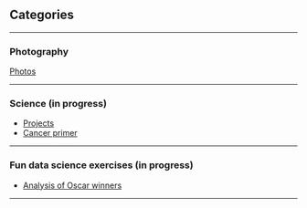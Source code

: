 ## Categories

---

### Photography

[Photos](https://karinisaev.pb.online/)

---

### Science (in progress)

- [Projects](/Projects.md)
- [Cancer primer](/sample_page)

---

### Fun data science exercises (in progress) 

- [Analysis of Oscar winners](http://example.com/)

---




